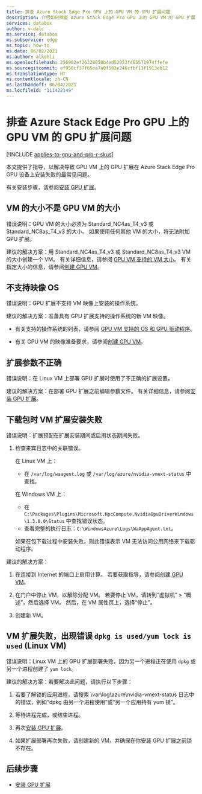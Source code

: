 ```yaml
---
title: 排查 Azure Stack Edge Pro GPU 上的 GPU VM 的 GPU 扩展问题
description: 介绍如何排查 Azure Stack Edge Pro GPU 上的 GPU VM 的 GPU 扩展安装问题。
services: databox
author: v-dalc
ms.service: databox
ms.subservice: edge
ms.topic: how-to
ms.date: 06/02/2021
ms.author: alkohli
ms.openlocfilehash: 256902ef26328050b4ed52053f465571974ffefe
ms.sourcegitcommit: ef950cf37f65ea7a0f583e246cfbf13f1913eb12
ms.translationtype: HT
ms.contentlocale: zh-CN
ms.lasthandoff: 06/04/2021
ms.locfileid: "111422149"
---
```

# <a name="troubleshoot-gpu-extension-issues-for-gpu-vms-on-azure-stack-edge-pro-gpu"></a>排查 Azure Stack Edge Pro GPU 上的 GPU VM 的 GPU 扩展问题

[!INCLUDE [applies-to-gpu-and-pro-r-skus](../../includes/azure-stack-edge-applies-to-gpu-pro-r-sku.md)]

本文提供了指导，以解决导致 GPU VM 上的 GPU 扩展在 Azure Stack Edge Pro GPU 设备上安装失败的最常见问题。

有关安装步骤，请参阅[安装 GPU 扩展](./azure-stack-edge-gpu-deploy-virtual-machine-install-gpu-extension.md?tabs=linux)。

## <a name="vm-size-is-not-gpu-vm-size"></a>VM 的大小不是 GPU VM 的大小

错误说明：GPU VM 的大小必须为 Standard_NC4as_T4_v3 或 Standard_NC8as_T4_v3 的大小。 如果使用任何其他 VM 的大小，将无法附加 GPU 扩展。

建议的解决方案：用 Standard_NC4as_T4_v3 或 Standard_NC8as_T4_v3 VM 的大小创建一个 VM。 有关详细信息，请参阅 [GPU VM 支持的 VM 大小](azure-stack-edge-gpu-virtual-machine-sizes.md#ncast4_v3-series-preview)。 有关指定大小的信息，请参阅[创建 GPU VM](./azure-stack-edge-gpu-deploy-gpu-virtual-machine.md#create-gpu-vms)。


## <a name="image-os-is-not-supported"></a>不支持映像 OS

错误说明：GPU 扩展不支持 VM 映像上安装的操作系统。 

建议的解决方案：准备具有 GPU 扩展支持的操作系统的新 VM 映像。 

* 有关支持的操作系统的列表，请参阅 [GPU VM 支持的 OS 和 GPU 驱动程序](./azure-stack-edge-gpu-deploy-gpu-virtual-machine.md#supported-os-and-gpu-drivers)。

* 有关 GPU VM 的映像准备要求，请参阅[创建 GPU VM](./azure-stack-edge-gpu-deploy-gpu-virtual-machine.md#create-gpu-vms)。


## <a name="extension-parameter-is-incorrect"></a>扩展参数不正确

错误说明：在 Linux VM 上部署 GPU 扩展时使用了不正确的扩展设置。 

建议的解决方案：在部署 GPU 扩展之前编辑参数文件。 有关详细信息，请参阅[安装 GPU 扩展](./azure-stack-edge-gpu-deploy-virtual-machine-install-gpu-extension.md?tabs=linux)。


## <a name="vm-extension-installation-failed-in-downloading-package"></a>下载包时 VM 扩展安装失败

错误说明：扩展预配在扩展安装期间或启用状态期间失败。

1. 检查来宾日志中的关联错误。 <!--To collect the guest logs, see [Collect guest logs for VMs on an Azure Stack Edge Pro](azure-stack-edge-gpu-collect-virtual-machine-guest-logs.md).-->

   在 Linux VM 上：
   * 在 `/var/log/waagent.log` 或 `/var/log/azure/nvidia-vmext-status` 中查找。

   在 Windows VM 上：
   * 在 `C:\Packages\Plugins\Microsoft.HpcCompute.NvidiaGpuDriverWindows\1.3.0.0\Status` 中查找错误状态。
   * 查看完整的执行日志：`C:\WindowsAzure\Logs\WaAppAgent.txt`。

   如果在包下载过程中安装失败，则此错误表示 VM 无法访问公用网络来下载驱动程序。

建议的解决方案：

1.  在连接到 Internet 的端口上启用计算。 若要获取指导，请参阅[创建 GPU VM](azure-stack-edge-gpu-deploy-gpu-virtual-machine.md#create-gpu-vms)。

1.  在门户中停止 VM，以解除分配 VM。 若要停止 VM，请转到“虚拟机” > “概述”，然后选择 VM。 然后，在 VM 属性页上，选择“停止”。<!--Follow-up (formatting): Create an include file for stopping a VM. Use it here and in prerequisites for "Use the Azure portal to manage network interfaces on the VMs" (https://docs.microsoft.com/azure/databox-online/azure-stack-edge-gpu-manage-virtual-machine-network-interfaces-portal#prerequisites).-->
 
1.  创建新 VM。


## <a name="vm-extension-failed-with-error-dpkg-is-usedyum-lock-is-used-linux-vm"></a>VM 扩展失败，出现错误 `dpkg is used/yum lock is used` (Linux VM)

错误说明：Linux VM 上的 GPU 扩展部署失败，因为另一个进程正在使用 `dpkg` 或另一个进程创建了 `yum lock`。 

建议的解决方案：若要解决此问题，请执行以下步骤：

1.  若要了解锁的应用进程，请搜索 \var\log\azure\nvidia-vmext-status 日志中的错误，例如“dpkg 由另一个进程使用”或“另一个应用持有 yum 锁”。

1. 等待进程完成，或结束进程。

1.  再次[安装 GPU 扩展](./azure-stack-edge-gpu-deploy-virtual-machine-install-gpu-extension.md?tabs=linux)。

1.  如果扩展部署再次失败，请创建新的 VM，并确保在你安装 GPU 扩展之前锁不存在。


## <a name="next-steps"></a>后续步骤

- [安装 GPU 扩展](./azure-stack-edge-gpu-deploy-virtual-machine-install-gpu-extension.md?tabs=linux)<!--Temporary link until next one can be restored.-->
<!-- Remove link while cmdlet is fixed. - [Collect guest logs, and create a Support package](azure-stack-edge-gpu-collect-virtual-machine-guest-logs.md)-->
